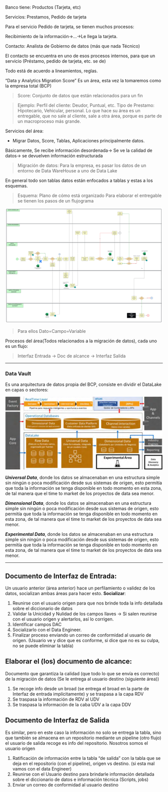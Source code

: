 Banco tiene: Productos (Tarjeta, etc)

Servicios: Prestamos, Pedido de tarjeta

Para el servicio Pedido de tarjeta, se tienen muchos procesos:

Recibimiento de la información->...->Le llega la tarjeta.

Contacto: Analista de Gobierno de datos (más que nada Técnico)

El contacto se encuentra en uno de esos procesos internos, para que un servicio (Préstamo, pedido de tarjeta, etc. se de)

Todo está de acuerdo a lineamientos, reglas.

“Data y Analytics Migration Score” Es un área, esta vez la tomaremos como la empresa total (BCP)
>Score: Conjunto de datos que están relacionados para un fin

>Ejemplo: 
>Perfil del cliente: Deudor, Puntual, etc.
>Tipo de Prestamo: Hipotecario, Vehicular, personal.
Lo que hace su área es un entregable, que no sale al cliente, sale a otra área, porque es parte de un macroproceso más grande.

Servicios del área: 

* Migrar Datos, Score, Tablas, Aplicaciones principalmente datos.

Básicamente, Se recibe información desordenada→ Se ve la calidad de datos→  se devuelven información estructurada
>Migración de datos: Para la empresa, es pasar los datos de un entorno de Data WareHouse a uno de Data Lake

En general todo son tablas datos están enfocados a tablas y estas a los esquemas.
>Esquema: Plano de cómo está organizado
Para elaborar el entregable se tienen los pasos de un flujograma

<center><img src=".\Recursos\FlujoGrama.png"/></center>

>Para ellos Dato=Campo=Variable

Procesos del área(Todos relacionados a la migración de datos), cada uno es un flujo:

>Interfaz Entrada -> Doc de alcance -> Interfaz Salida
---
### Data Vault
Es una arquitectura de datos propia del BCP, consiste en dividir el DataLake en capas o sectores:
<center><img src=".\Recursos\DataLake.png"/></center>

***Universal Data***, donde los datos se almacenaban en una estructura simple sin ningún o poca modificación desde sus sistemas de origen, esto permitía que toda la información se tenga disponible en todo momento en esta zona, de tal manera que el time to market de los proyectos de data sea menor.

***Dimensional Data***, donde los datos se almacenaban en una estructura simple sin ningún o poca modificación desde sus sistemas de origen, esto permitía que toda la información se tenga disponible en todo momento en esta zona, de tal manera que el time to market de los proyectos de data sea menor.

***Experimental Data***, donde los datos se almacenaban en una estructura simple sin ningún o poca modificación desde sus sistemas de origen, esto permitía que toda la información se tenga disponible en todo momento en esta zona, de tal manera que el time to market de los proyectos de data sea menor.

---

## Documento de Interfaz de Entrada:

Un usuario anterior (área anterior) hace un perfilamiento o validez de los datos, socializan ambas áreas para hacer esto.
**Socializar**:   
1. Reunirse con el usuario origen para que nos brinde toda la info detallada sobre el diccionario de datos
2. Validar la Unicidad y Nulidad de los campos llaves -> Si salen reunirse con el usuario origen y alertarlos, así lo corrigen.
3. Identificar campos DAC 
4. Socializarlo con el Data Engineer.
5. Finalizar proceso enviando un correo de conformidad al usuario de origen. (Usuario ve y dice que es conforme, si dice que no es su culpa, no se puede eliminar la tabla)
## Elaborar el (los) documento de alcance: 
Documento que garantiza la calidad (que todo lo que se envía es correcto) de la migración de datos (Se le entrega al usuario destino (siguiente área))
1. Se recoge info desde un broad (se entrega el broad en la parte de Interfaz de entrada implícitamente) y se traspasa a la capa RDV
2. Se traspasa la información de RDV al UDV
3. Se traspasa la información de la caba UDV a la capa DDV
## Documento de Interfaz de Salida
Es similar, pero en este caso la información no solo se entrega la tabla, sino que también se almacena en un repositorio mediante un pipeline (otro flujo) el usuario de salida recoge es info del repositorio. Nosotros somos el usuario origen
1. Ratificación de información entre la tabla “de salida” con la tabla que se deja en el repositorio (con el pipeline), origen vs destino. (si esta mal vamos con el data Engineer)
2. Reunirse con el Usuario destino para brindarle información detallada sobre el diccionario de datos e información técnica (Scripts, jobs)
3. Enviar un correo de conformidad al usuario destino